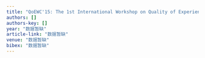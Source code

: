 ```yaml
---
title: "QoEWC'15: The 1st International Workshop on Quality of Experience-Based Wireless Communications 2015-Program"
authors: []
authors-key: []
year: "数据暂缺"
article-link: "数据暂缺"
venue: "数据暂缺"
bibex: "数据暂缺"
---
```

